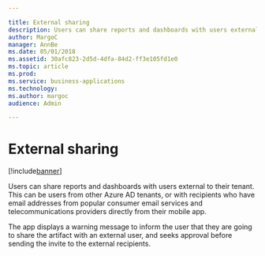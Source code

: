 ```yaml
---

title: External sharing
description: Users can share reports and dashboards with users external to their tenant.
author: MargoC
manager: AnnBe
ms.date: 05/01/2018
ms.assetid: 30afc823-2d5d-4dfa-84d2-ff3e105fd1e0
ms.topic: article
ms.prod: 
ms.service: business-applications
ms.technology: 
ms.author: margoc
audience: Admin

---
```

#  External sharing




[!include[banner](../../../includes/banner.md)]

Users can share reports and dashboards with users external to their tenant. This
can be users from other Azure AD tenants, or with recipients who have email
addresses from popular consumer email services and telecommunications providers
directly from their mobile app.

The app displays a warning message to inform the user that they are going to
share the artifact with an external user, and seeks approval before sending the
invite to the external recipients.
